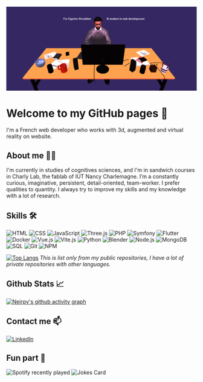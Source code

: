 ![Image de mon portfolio](https://github.com/Neirpy/Neirpy/blob/main/img/portfolio.png?raw=true)
# Welcome to my GitHub pages 👋
I'm a French web developer who works with 3d, augmented and virtual reality on website.

## About me 👨‍💻
I'm currently in studies of cognitives sciences, and I'm in sandwich courses in Charly Lab, the fablab of IUT Nancy Charlemagne.
I’m a constantly curious, imaginative, persistent, detail-oriented, team-worker. I prefer qualities to quantity.
I always try to improve my skills and my knowledge with a lot of research.

## Skills 🛠️


![HTML](https://img.shields.io/badge/-HTML-black?style=flat-square&logo=html5)
![CSS](https://img.shields.io/badge/-CSS-black?style=flat-square&logo=css3)
![JavaScript](https://img.shields.io/badge/-JavaScript-black?style=flat-square&logo=javascript)
![Three.js](https://img.shields.io/badge/-Three.js-black?style=flat-square&logo=three.js)
![PHP](https://img.shields.io/badge/-PHP-black?style=flat-square&logo=php)
![Symfony](https://img.shields.io/badge/-Symfony-black?style=flat-square&logo=symfony)
![Flutter](https://img.shields.io/badge/-Flutter-black?style=flat-square&logo=flutter)
![Docker](https://img.shields.io/badge/-Docker-black?style=flat-square&logo=docker)
![Vue.js](https://img.shields.io/badge/-Vue.js-black?style=flat-square&logo=vue.js)
![Vite.js](https://img.shields.io/badge/-Vite.js-black?style=flat-square&logo=vite)
![Python](https://img.shields.io/badge/-Python-black?style=flat-square&logo=python)
![Blender](https://img.shields.io/badge/-Blender-black?style=flat-square&logo=blender)
![Node.js](https://img.shields.io/badge/-Node.js-black?style=flat-square&logo=node.js)
![MongoDB](https://img.shields.io/badge/-NoSQL-black?style=flat-square&logo=mongodb)
![SQL](https://img.shields.io/badge/-SQL-black?style=flat-square&logo=mysql)
![Git](https://img.shields.io/badge/-Git-black?style=flat-square&logo=git)
![NPM](https://img.shields.io/badge/-NPM-black?style=flat-square&logo=npm)

[![Top Langs](https://github-readme-stats.vercel.app/api/top-langs/?username=Neirpy&layout=compact&theme=dracula&card_width=900)](https://github.com/Neirpy/github-readme-stats)
_This is list only from my public repositories, I have a lot of private repositories with other languages._

## Github Stats 📈

[![Neirpy's github activity graph](https://github-readme-activity-graph.vercel.app/graph?username=Neirpy&theme=dracula&width=900)](https://github.com/Neirpy/github-readme-activity-graph)



## Contact me 📫

[![LinkedIn](https://img.shields.io/badge/-LinkedIn-blue?style=flat-square&logo=linkedin)](https://www.linkedin.com/in/cyprien-grunblatt-541209222/)

## Fun part 🎉
![Spotify recently played](https://spotify-recently-played-readme.vercel.app/api?user=a5kxs3d93wk2yz6mcqrplobt1&width=900&count=3)
![Jokes Card](https://readme-jokes.vercel.app/api?theme=dracula)
